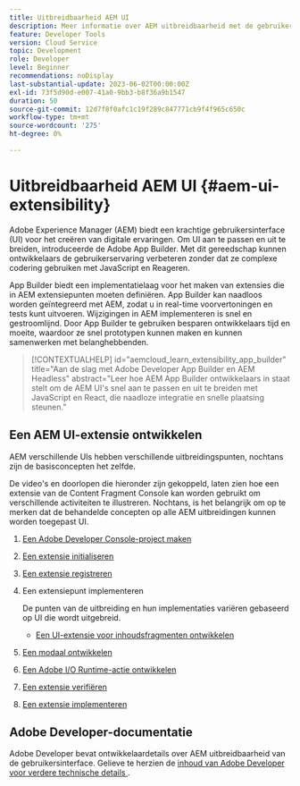 ```yaml
---
title: Uitbreidbaarheid AEM UI
description: Meer informatie over AEM uitbreidbaarheid met de gebruikersinterface van App Builder voor het maken van extensies.
feature: Developer Tools
version: Cloud Service
topic: Development
role: Developer
level: Beginner
recommendations: noDisplay
last-substantial-update: 2023-06-02T00:00:00Z
exl-id: 73f5d90d-e007-41a0-9bb3-b8f36a9b1547
duration: 50
source-git-commit: 12d7f8f0afc1c19f289c847771cb9f4f965c650c
workflow-type: tm+mt
source-wordcount: '275'
ht-degree: 0%

---
```


# Uitbreidbaarheid AEM UI {#aem-ui-extensibility}

Adobe Experience Manager (AEM) biedt een krachtige gebruikersinterface (UI) voor het creëren van digitale ervaringen. Om UI aan te passen en uit te breiden, introduceerde de Adobe App Builder. Met dit gereedschap kunnen ontwikkelaars de gebruikerservaring verbeteren zonder dat ze complexe codering gebruiken met JavaScript en Reageren.

App Builder biedt een implementatielaag voor het maken van extensies die in AEM extensiepunten moeten definiëren. App Builder kan naadloos worden geïntegreerd met AEM, zodat u in real-time voorvertoningen en tests kunt uitvoeren. Wijzigingen in AEM implementeren is snel en gestroomlijnd. Door App Builder te gebruiken besparen ontwikkelaars tijd en moeite, waardoor ze snel prototypen kunnen maken en kunnen samenwerken met belanghebbenden.

>[!CONTEXTUALHELP]
>id="aemcloud_learn_extensibility_app_builder"
>title="Aan de slag met Adobe Developer App Builder en AEM Headless"
>abstract="Leer hoe AEM App Builder ontwikkelaars in staat stelt om de AEM UI&#39;s snel aan te passen en uit te breiden met JavaScript en React, die naadloze integratie en snelle plaatsing steunen."

## Een AEM UI-extensie ontwikkelen

AEM verschillende UIs hebben verschillende uitbreidingspunten, nochtans zijn de basisconcepten het zelfde.

De video&#39;s en doorlopen die hieronder zijn gekoppeld, laten zien hoe een extensie van de Content Fragment Console kan worden gebruikt om verschillende activiteiten te illustreren. Nochtans, is het belangrijk om op te merken dat de behandelde concepten op alle AEM uitbreidingen kunnen worden toegepast UI.

1. [Een Adobe Developer Console-project maken](./adobe-developer-console-project.md)
1. [Een extensie initialiseren](./app-initialization.md)
1. [Een extensie registreren](./extension-registration.md)
1. Een extensiepunt implementeren

   De punten van de uitbreiding en hun implementaties variëren gebaseerd op UI die wordt uitgebreid.

   + [Een UI-extensie voor inhoudsfragmenten ontwikkelen](./content-fragments/overview.md)

1. [Een modaal ontwikkelen](./modal.md)
1. [Een Adobe I/O Runtime-actie ontwikkelen](./runtime-action.md)
1. [Een extensie verifiëren](./verify.md)
1. [Een extensie implementeren](./deploy.md)

## Adobe Developer-documentatie

Adobe Developer bevat ontwikkelaardetails over AEM uitbreidbaarheid van de gebruikersinterface. Gelieve te herzien de [ inhoud van Adobe Developer voor verdere technische details ](https://developer.adobe.com/uix/docs/).
